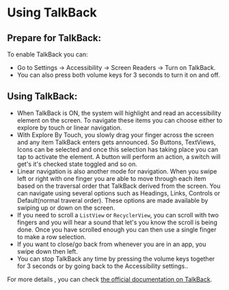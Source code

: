 # Using TalkBack

## Prepare for TalkBack:
To enable TalkBack you can: 

- Go to Settings → Accessibility → Screen Readers → Turn on TalkBack.
- You can also press both volume keys for 3 seconds to turn it on and off.

## Using TalkBack:
- When TalkBack is ON, the system will highlight and read an accessibility element on the screen. To navigate these items you can choose either to explore by touch or linear navigation.
- With Explore By Touch, you slowly drag your finger across the screen and any item TalkBack enters gets announced. So Buttons, TextViews, Icons can be selected and once this selection has taking place you can tap to activate the element. A button will perform an action, a switch will get's it's checked state toggled and so on. 
- Linear navigation is also another mode for navigation. When you swipe left or right with one finger you are able to move through each item based on the traversal order that TalkBack derived from the screen. You can navigate using several options such as Headings, Links, Controls or Default(normal traveral order). These options are made available by swiping up or down on the screen.
- If you need to scroll a `ListView` or `RecyclerView`, you can scroll with two fingers and you will hear a sound that let's you know the scroll is being done. Once you have scrolled enough you can then use a single finger to make a row selection.
- If you want to close/go back from whenever you are in an app, you swipe down then left.
- You can stop TalkBack any time by pressing the volume keys together for 3 seconds or by going back to the Accessibility settings.. 

For more details , you can check [the official documentation on TalkBack](https://support.google.com/accessibility/android/answer/6283677?hl=en&ref_topic=3529932).